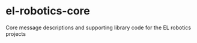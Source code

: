 el-robotics-core
================

Core message descriptions and supporting library code for the EL robotics projects
